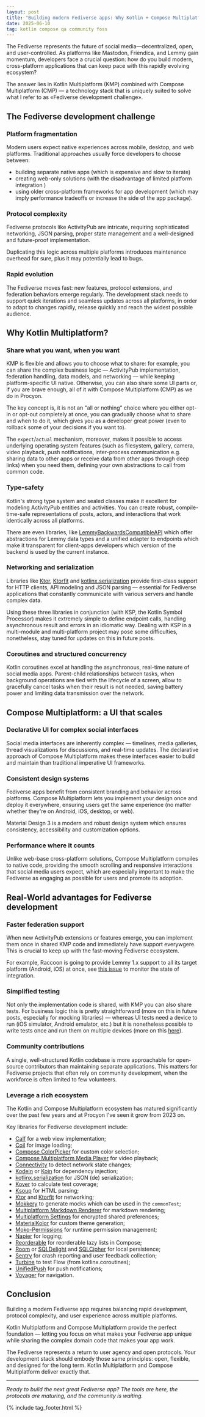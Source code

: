 ```yaml
---
layout: post
title: "Building modern Fediverse apps: Why Kotlin + Compose Multiplatform is the perfect match"
date: 2025-06-10
tag: kotlin compose qa community foss
---
```


The Fediverse represents the future of social media—decentralized, open, and user-controlled. As
platforms like Mastodon, Friendica, and Lemmy gain momentum, developers face a crucial question:
how do you build modern, cross-platform applications that can keep pace with this rapidly evolving
ecosystem?

The answer lies in Kotlin Multiplatform (KMP) combined with Compose Multiplatform (CMP) — a
technology stack that is uniquely suited to solve what I refer to as «Fediverse development
challenge».

## The Fediverse development challenge

### Platform fragmentation

Modern users expect native experiences across mobile, desktop, and web platforms. Traditional
approaches usually force developers to choose between:

- building separate native apps (which is expensive and slow to iterate)
- creating web-only solutions (with the disadvantage of limited platform integration )
- using older cross-platform frameworks for app development (which may imply performance tradeoffs
  or increase the side of the app package).

### Protocol complexity

Fediverse protocols like ActivityPub are intricate, requiring sophisticated networking, JSON
parsing, proper state management and a well-designed and future-proof implementation.

Duplicating this logic across multiple platforms introduces maintenance overhead for sure, plus it
may potentially lead to bugs.

### Rapid evolution

The Fediverse moves fast: new features, protocol extensions, and federation behaviors emerge
regularly. The development stack needs to support quick iterations and seamless updates across
all platforms, in order to adapt to changes rapidly, release quickly and reach the widest possible
audience.

## Why Kotlin Multiplatform?

### Share what you want, when you want

KMP is flexible and allows you to choose what to share: for example, you can share the complex
business logic — ActivityPub implementation, federation handling, data models, and networking —
while keeping platform-specific UI native. Otherwise, you can also share some UI parts or, if you
are brave enough, all of it with Compose Multiplatform (CMP) as we do in Procyon.

The key concept is, it is not an "all or nothing" choice where you either opt-in or opt-out
completely at once, you can gradually choose what to share and when to do it, which gives you as a
developer great power (even to rollback some of your decisions if you want to).

The `expect`/`actual` mechanism, moreover, makes it possible to access underlying operating system
features (such as filesystem, gallery, camera, video playback, push notifications, inter-process
communication e.g. sharing data to other apps or receive data from other apps through deep links)
when you need them, defining your own abstractions to call from common code.

### Type-safety

Kotlin's strong type system and sealed classes make it excellent for modeling ActivityPub entities
and activities. You can create robust, compile-time-safe representations of posts, actors, and
interactions that work identically across all platforms.

There are even libraries,
like [LemmyBackwardsCompatibleAPI](https://github.com/MV-GH/LemmyBackwardsCompatibleAPI) which offer
abstractions for Lemmy data types and a unified adapter to endpoints which make it transparent for
client-apps developers which version of the backend is used by the current instance.

### Networking and serialization

Libraries like [Ktor](https://ktor.io/), [Ktorfit](https://foso.github.io/Ktorfit/) and
[kotlinx.serialization](https://github.com/Kotlin/kotlinx.serialization) provide first-class
support for HTTP clients, API modeling and JSON parsing — essential for Fediverse applications that
constantly communicate with various servers and handle complex data.

Using these three libraries in conjunction (with KSP, the Kotlin Symbol Processor) makes it
extremely simple to define endpoint calls, handling asynchronous result and errors in an idiomatic
way. Dealing with KSP in a multi-module and multi-platform project may pose some difficulties,
nonetheless, stay tuned for updates on this in future posts.

### Coroutines and structured concurrency

Kotlin coroutines excel at handling the asynchronous, real-time nature of social media
apps. Parent-child relationships between tasks, when background operations are tied with the
lifecycle of a screen, allow to gracefully cancel tasks when their result is not needed, saving
battery power and limiting data transmission over the network.

## Compose Multiplatform: a UI that scales

### Declarative UI for complex social interfaces

Social media interfaces are inherently complex — timelines, media galleries, thread
visualizations for discussions, and real-time updates. The declarative approach of Compose
Multiplatform makes these interfaces easier to build and maintain than traditional imperative UI
frameworks.

### Consistent design systems

Fediverse apps benefit from consistent branding and behavior across platforms. Compose Multiplatform
lets you implement your design once and deploy it everywhere, ensuring users get the same
experience (no matter whether they're on Android, iOS, desktop, or web).

Material Design 3 is a modern and robust design system which ensures consistency, accessibility and
customization options.

### Performance where it counts

Unlike web-base cross-platform solutions, Compose Multiplatform compiles to native code, providing
the smooth scrolling and responsive interactions that social media users expect, which are
especially important to make the Fediverse as engaging as possible for users and promote its
adoption.

## Real-World advantages for Fediverse development

### Faster federation support

When new ActivityPub extensions or features emerge, you can implement them once in shared KMP
code and immediately have support everywgere. This is crucial to keep up with the
fast-moving Fediverse ecosystem.

For example, Raccoon is going to provide Lemmy 1.x support to all its target platform (Android, iOS)
at once, see [this issue](https://github.com/LiveFastEatTrashRaccoon/RaccoonForLemmy/issues/349) to
monitor the state of integration.

### Simplified testing

Not only the implementation code is shared, with KMP you can also share tests. For business logic
this is pretty straightforward (more on this in future posts, especially for mocking libraries) —
whereas UI tests need a device to run (iOS simulator, Android emulator, etc.) but it is nonetheless
possible to write tests once and run them on multiple devices (more on
this [here](https://www.jetbrains.com/help/kotlin-multiplatform-dev/compose-test.html)).

### Community contributions

A single, well-structured Kotlin codebase is more approachable for open-source contributors than
maintaining separate applications. This matters for Fediverse projects that often rely on community
development, when the workforce is often limited to few volunteers.

### Leverage a rich ecosystem

The Kotlin and Compose Multiplatform ecosystem has matured significantly over the past few years and
at Procyon I've seen it grow from 2023 on.

Key libraries for Fediverse development include:

- [Calf](https://github.com/MohamedRejeb/Calf) for a web view implementation;
- [Coil](https://github.com/coil-kt/coil) for image loading;
- [Compose ColorPicker](https://github.com/skydoves/colorpicker-compose) for custom color selection;
- [Compose Multiplatform Media Player](https://github.com/Chaintech-Network/ComposeMultiplatformMediaPlayer)
  for video playback;
- [Connectivity](https://github.com/jordond/connectivity) to detect network state changes;
- [Kodein](https://github.com/kosi-libs/Kodein)
  or [Koin](https://insert-koin.io/docs/reference/koin-mp/kmp/) for dependency injection;
- [kotlinx.serialization](https://github.com/Kotlin/kotlinx.serialization) for JSON (de)
  serialization;
- [Kover](https://github.com/Kotlin/kotlinx-kover) to calculate test coverage;
- [Ksoup](https://github.com/MohamedRejeb/Ksoup) for HTML parsing;
- [Ktor](https://ktor.io/) and [Ktorfit](https://foso.github.io/Ktorfit) for networking;
- [Mokkery](https://mokkery.dev/) to generate mocks which can be used in the `commonTest`;
- [Multiplatform Markdown Renderer](https://github.com/mikepenz/multiplatform-markdown-renderer) for
  markdown rendering;
- [Multiplatform Settings](https://github.com/russhwolf/multiplatform-settings) for encrypted shared
  preferences;
- [MaterialKolor](https://github.com/jordond/MaterialKolor) for custom theme generation;
- [Moko-Permissions](https://github.com/icerockdev/moko-permissions) for runtime permission
  management;
- [Napier](https://github.com/AAkira/Napier) for logging;
- [Reorderable](https://github.com/Calvin-LL/Reorderable) for reorderable lazy lists in Compose;
- [Room](https://developer.android.com/kotlin/multiplatform/room)
  or [SQLDelight](https://github.com/cashapp/sqldelight)
  and [SQLCipher](https://github.com/sqlcipher/sqlcipher) for local persistence;
- [Sentry](https://sentry.io) for crash reporting and user feedback collection;
- [Turbine](https://github.com/cashapp/turbine) to test Flow (from kotlinx.coroutines);
- [UnifiedPush](https://unifiedpush.org) for push notifications;
- [Voyager](https://voyager.adriel.cafe/) for navigation.

## Conclusion

Building a modern Fediverse app requires balancing rapid development, protocol complexity,
and user experience across multiple platforms.

Kotlin Multiplatform and Compose Multiplatform provide the perfect foundation — letting you focus on
what makes your Fediverse app unique while sharing the complex domain code that makes your app work.

The Fediverse represents a return to user agency and open protocols. Your development stack should
embody those same principles: open, flexible, and designed for the long term. Kotlin Multiplatform
and Compose Multiplatform deliver exactly that.

--- 

*Ready to build the next great Fediverse app? The tools are here, the protocols are maturing, and
the community is waiting.*

{% include tag_footer.html %}
